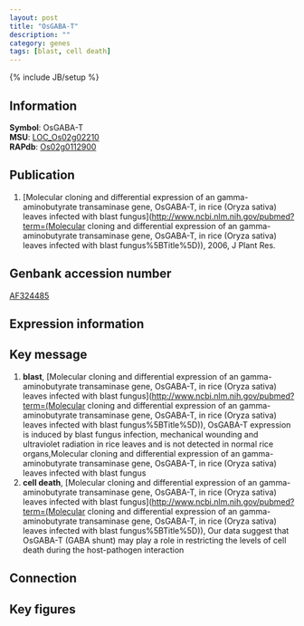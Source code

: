 ```yaml
---
layout: post
title: "OsGABA-T"
description: ""
category: genes
tags: [blast, cell death]
---
```

{% include JB/setup %}

## Information
__Symbol__: OsGABA-T  
__MSU__: [LOC_Os02g02210](http://rice.plantbiology.msu.edu/cgi-bin/ORF_infopage.cgi?orf=LOC_Os02g02210)  
__RAPdb__: [Os02g0112900](http://rapdb.dna.affrc.go.jp/viewer/gbrowse_details/irgsp1?name=Os02g0112900)  

## Publication
1. [Molecular cloning and differential expression of an gamma-aminobutyrate transaminase gene, OsGABA-T, in rice (Oryza sativa) leaves infected with blast fungus](http://www.ncbi.nlm.nih.gov/pubmed?term=(Molecular cloning and differential expression of an gamma-aminobutyrate transaminase gene, OsGABA-T, in rice (Oryza sativa) leaves infected with blast fungus%5BTitle%5D)), 2006, J Plant Res.

## Genbank accession number
[AF324485](http://www.ncbi.nlm.nih.gov/nuccore/AF324485)

## Expression information

## Key message
1. __blast__, [Molecular cloning and differential expression of an gamma-aminobutyrate transaminase gene, OsGABA-T, in rice (Oryza sativa) leaves infected with blast fungus](http://www.ncbi.nlm.nih.gov/pubmed?term=(Molecular cloning and differential expression of an gamma-aminobutyrate transaminase gene, OsGABA-T, in rice (Oryza sativa) leaves infected with blast fungus%5BTitle%5D)),  OsGABA-T expression is induced by blast fungus infection, mechanical wounding and ultraviolet radiation in rice leaves and is not detected in normal rice organs,Molecular cloning and differential expression of an gamma-aminobutyrate transaminase gene, OsGABA-T, in rice (Oryza sativa) leaves infected with blast fungus
2. __cell death__, [Molecular cloning and differential expression of an gamma-aminobutyrate transaminase gene, OsGABA-T, in rice (Oryza sativa) leaves infected with blast fungus](http://www.ncbi.nlm.nih.gov/pubmed?term=(Molecular cloning and differential expression of an gamma-aminobutyrate transaminase gene, OsGABA-T, in rice (Oryza sativa) leaves infected with blast fungus%5BTitle%5D)),  Our data suggest that OsGABA-T (GABA shunt) may play a role in restricting the levels of cell death during the host-pathogen interaction

## Connection

## Key figures


